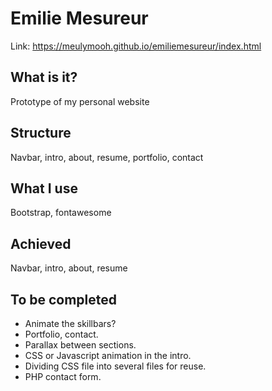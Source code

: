 # Emilie Mesureur

Link: https://meulymooh.github.io/emiliemesureur/index.html

## What is it?

Prototype of my personal website

## Structure

Navbar, intro, about, resume, portfolio, contact

## What I use

Bootstrap, fontawesome

## Achieved

Navbar, intro, about, resume

## To be completed

* Animate the skillbars?
* Portfolio, contact.
* Parallax between sections.
* CSS or Javascript animation in the intro.
* Dividing CSS file into several files for reuse.
* PHP contact form.